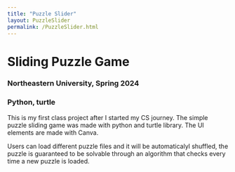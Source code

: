 ```yaml
---
title: "Puzzle Slider"
layout: PuzzleSlider
permalink: /PuzzleSlider.html
---
```




# Sliding Puzzle Game
### Northeastern University, Spring 2024
### Python, turtle

This is my first class project after I started my CS journey. The simple puzzle sliding game was made with python and turtle library. The UI elements are made with Canva.

Users can load different puzzle files and it will be automaticalyl shuffled, the puzzle is guaranteed to be solvable through an algorithm that checks every time a new puzzle is loaded.